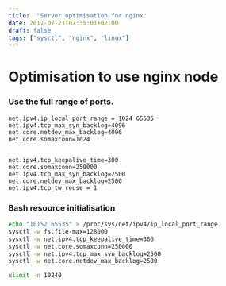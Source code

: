 ```yaml
---
title:  "Server optimisation for nginx"
date: 2017-07-21T07:35:01+02:00
draft: false
tags: ["sysctl", "nginx", "linux"]
---
```


# Optimisation to use nginx node

### Use the full range of ports.
```config
net.ipv4.ip_local_port_range = 1024 65535
net.ipv4.tcp_max_syn_backlog=4096
net.core.netdev_max_backlog=4096
net.core.somaxconn=1024


net.ipv4.tcp_keepalive_time=300
net.core.somaxconn=250000
net.ipv4.tcp_max_syn_backlog=2500
net.core.netdev_max_backlog=2500
net.ipv4.tcp_tw_reuse = 1
```
### Bash resource initialisation
```bash
echo "10152 65535" > /proc/sys/net/ipv4/ip_local_port_range
sysctl -w fs.file-max=128000
sysctl -w net.ipv4.tcp_keepalive_time=300
sysctl -w net.core.somaxconn=250000
sysctl -w net.ipv4.tcp_max_syn_backlog=2500
sysctl -w net.core.netdev_max_backlog=2500

ulimit -n 10240 
```